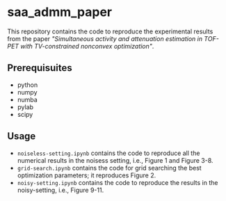 # saa_admm_paper
This repository contains the code to reproduce the experimental results
from the paper *"Simultaneous activity and attenuation estimation in TOF-PET with TV-constrained nonconvex optimization"*.

## Prerequisuites
- python
- numpy
- numba
- pylab
- scipy

## Usage
- `noiseless-setting.ipynb` contains the code to reproduce 
all the numerical results in the noisess setting, i.e., Figure
1 and Figure 3-8.
- `grid-search.ipynb` contains the code for grid searching the 
best optimization parameters; it reproduces Figure 2.
- `noisy-setting.ipynb` contains the code to reproduce the 
results in the noisy-setting, i.e., Figure 9-11.
